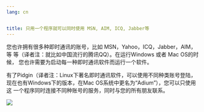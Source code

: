 ```yaml
---
lang: cn


title: 只用一个程序就可以同时使用 MSN, AIM, ICQ, Jabber等
---
```


您也许拥有很多种即时通讯的账号，比如 MSN，Yahoo，ICQ，Jabber，AIM，等
等（译者注：就比如中国流行的腾讯QQ）。在运行Windows 或者 Mac OS的时候，
您也许需要为启动每一种即时通讯软件而运行一个软件。

有了Pidgin（译者注：Linux下著名即时通讯软件，可以使用不同种类账号登陆，
现在也有Windows下的版本，在Mac OS系统中更名为“Adium”），您可以只使用这
一个程序同时连接不同种账号的服务，同时与您的所有朋友联系。

<img src="Images/gaim_im_services.png" />

  

